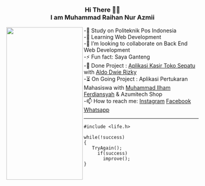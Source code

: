 <h3 align="center"><strong> Hi </strong> There 👋🏻 <br>I am Muhammad Raihan Nur Azmii</h3>
<img align="left" width=200" height="400" src="https://cdn.discordapp.com/attachments/780423169328152610/928051434405122068/ssstiktok_1639065754.gif">
 -🔭 Study on Politeknik Pos Indonesia <br>
 -🌱 Learning Web Development <br> 
 -👯 I’m looking to collaborate on Back End Web Development <br>
 -⚡ Fun fact: Saya Ganteng <br>
 -📃 Done Project : <a href="http://proyek-1-kasir-toko-sepatu.epizy.com/login.php">Aplikasi Kasir Toko Sepatu</a> with <a href="https://github.com/aldodwrzy">Aldo Dwie Rizky</a><br>
 -⏳ On Going Project : Aplikasi Pertukaran Mahasiswa with <a href="https://github.com/Muhammad-Ilham-Ferdiansyah">Muhammad Ilham Ferdiansyah</a> & Azumitech Shop <br>
 -📫 How to reach me: <a href="https://www.instagram.com/mraihanna1278.cs/">Instagram</a> <a href="https://www.facebook.com/raihan.nurazmii">Facebook</a> <a href="https://api.whatsapp.com/send?phone=6289504824037&text=Hai%20Azumi%2C%20I%20know%20your%20phone%20on%20Github">Whatsapp</a>

---

```
#include <life.h>

while(!success)
{
   TryAgain();
     if(success)
       improve();
}
```
